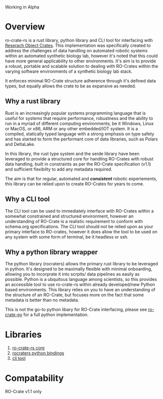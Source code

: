 Working in Alpha

# Overview 

ro-crate-rs is a rust library, python library and CLI tool for interfacing with [Reserach Object Crates](https://www.researchobject.org/ro-crate/). 
This implementation was specifically created to address the challenges of data 
handling on automated robotic systems within an automated synthetic biology lab,
however it's noted that this could have more general applicability to other environments.
It's aim is to provide a robust, portable and scalable solution to dealing with 
RO-Crates within the varying software environments of a synthetic biology lab stack.

It enforces minimal RO-Crate structure adherence through it's 
defined data types, but equally allows the crate to be as expansive as needed. 

## Why a rust library
Rust is an increasingly popular systems programming language that is useful for systems 
that require performance, robustness and the ability to run in a myriad of different
computing environments; be it Windows, Linux or MacOS, or x86, ARM or any other 
embedded/IOT system. It is a compiled, statically typed language with a strong 
emphasis on type safety and has started to form the performant core of data libraries, 
such as Polars and DeltaLake.

In this library, the rust type system and the serde library have been leveraged to 
provide a structured core for handling RO-Crates with robust data handling, built in 
constraints as per the RO-Crate specification (v1.1) and sufficient flexibilty to add any 
metadata required.

The aim is that for regular, automated and ***consistent*** robotic experiements, this 
library can be relied upon to create RO-Crates for years to come.


## Why a CLI tool 
The CLI tool can be used to immediately interface with RO-Crates within a somewhat 
constrained and structured environment, however an understanding of RO-Crate 
is a realistic requirement to conform with schema.org specifications. The CLI tool 
should not be relied upon as your primary interface to RO-crates, however it does 
allow the tool to be used on any system with some form of terminal, be it headless
or ssh. 


## Why a python library wrapper
The python library (rocraters) allows the primary rust library to be leveraged in python. 
It's designed to be maximally flexible with minimal onboarding, allowing you to 
incorprate it into scrpits/ data pipelines as easily as possible. Python is a 
ubquitous language among scientists, so this provides an accessible tool to use 
ro-crate-rs within already developed/new Python based environments.
This library relies on you to have an understanding of the structure of an RO-Crate, 
but focuses more on the fact that some metadata is better than no metadata.

This is not the go-to python libary for RO-Crate interfacing, 
please see [ro-crate-py](https://github.com/ResearchObject/ro-crate-py) for a 
full python implementation.

# Libraries

1. [ro-crate-rs core](src/README.md)
2. [rocraters python bindings](python/README.md)
3. [cli tool](cli/README.md)

# Compatability 

RO-Crate v1.1 only

